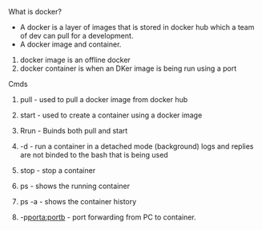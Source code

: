What is docker? 
- A docker is a layer of images that is stored in docker hub which a team of dev can pull for a development. 
- A docker image and container.
1. docker image is an offline docker
2. docker container is when an DKer image is being run using a port

Cmds

1. pull - used to pull a docker image from docker hub
2. start - used to create a container using a docker image

3. Rrun - Buinds both pull and start
4. -d - run a container in a detached mode (background) logs and replies are not binded to the bash that is being used
5. stop - stop a container
6. ps - shows the running container
7. ps -a - shows the container history
8. -p<porta:portb> - port forwarding from PC to container.

